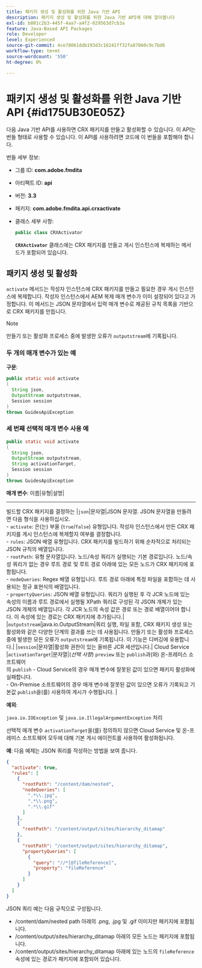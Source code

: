 ```yaml
---
title: 패키지 생성 및 활성화를 위한 Java 기반 API
description: 패키지 생성 및 활성화를 위한 Java 기반 API에 대해 알아봅니다
exl-id: b801c2b3-445f-4aa7-a4f2-029563d7cb3a
feature: Java-Based API Packages
role: Developer
level: Experienced
source-git-commit: 4ce78061ddb193d3c16241ff32fa87060c9c7bd6
workflow-type: tm+mt
source-wordcount: '550'
ht-degree: 0%

---
```


# 패키지 생성 및 활성화를 위한 Java 기반 API {#id175UB30E05Z}

다음 Java 기반 API를 사용하면 CRX 패키지를 만들고 활성화할 수 있습니다. 이 API는 번들 형태로 사용할 수 있습니다. 이 API를 사용하려면 코드에 이 번들을 포함해야 합니다.

번들 세부 정보:

- 그룹 ID: **com.adobe.fmdita**

- 아티팩트 ID: **api**

- 버전: **3.3**

- 패키지: **com.adobe.fmdita.api.crxactivate**

- 클래스 세부 사항:

  ```JAVA
  public class CRXActivator
  ```

  **`CRXActivator`** 클래스에는 CRX 패키지를 만들고 게시 인스턴스에 복제하는 메서드가 포함되어 있습니다.


## 패키지 생성 및 활성화

`activate` 메서드는 작성자 인스턴스에 CRX 패키지를 만들고 필요한 경우 게시 인스턴스에 복제합니다. 작성자 인스턴스에서 AEM 복제 매개 변수가 이미 설정되어 있다고 가정합니다. 이 메서드는 JSON 문자열에서 입력 매개 변수로 제공된 규칙 목록을 기반으로 CRX 패키지를 만듭니다.
>[!NOTE]
>
> 만들기 또는 활성화 프로세스 중에 발생한 오류가 `outputstream`에 기록됩니다.

### 두 개의 매개 변수가 있는 예

**구문**:


```JAVA
public static void activate
(
  String json, 
  OutputStream outputstream, 
  Session session
) 
throws GuidesApiException
```

### 세 번째 선택적 매개 변수 사용 예

```JAVA
public static void activate
(
  String json, 
  OutputStream outputstream,
  String activationTarget, 
  Session session
) 
throws GuidesApiException
```

**매개 변수**:
이름|유형|설명|
---- ---------------
빌드할 CRX 패키지를 결정하는 |`json`|문자열|JSON 문자열. JSON 문자열을 만들려면 다음 형식을 사용하십시오. <br>- `activate`: 은(는) 부울 \(`true`/`false`\) 유형입니다. 작성자 인스턴스에서 만든 CRX 패키지를 게시 인스턴스에 복제할지 여부를 결정합니다. <br> - `rules`: JSON 배열 유형입니다. CRX 패키지를 빌드하기 위해 순차적으로 처리되는 JSON 규칙의 배열입니다. <br> - `rootPath`: 유형 문자열입니다. 노드/속성 쿼리가 실행되는 기본 경로입니다. 노드/속성 쿼리가 없는 경우 루트 경로 및 루트 경로 아래에 있는 모든 노드가 CRX 패키지에 포함됩니다. <br> - `nodeQueries`: Regex 배열 유형입니다. 루트 경로 아래에 특정 파일을 포함하는 데 사용되는 정규 표현식의 배열입니다. <br> - `propertyQueries`: JSON 배열 유형입니다. 쿼리가 실행된 후 각 JCR 노드에 있는 속성의 이름과 루트 경로에서 실행될 XPath 쿼리로 구성된 각 JSON 개체가 있는 JSON 개체의 배열입니다. 각 JCR 노드의 속성 값은 경로 또는 경로 배열이어야 합니다. 이 속성에 있는 경로는 CRX 패키지에 추가됩니다.|
|`outputstream`|java.io.OutputStream|쿼리 실행, 파일 포함, CRX 패키지 생성 또는 활성화와 같은 다양한 단계의 결과를 쓰는 데 사용됩니다. 만들기 또는 활성화 프로세스 중에 발생한 모든 오류가 `outputstream`에 기록됩니다. 이 기능은 디버깅에 유용합니다.|
|`session`|문자열|활성화 권한이 있는 올바른 JCR 세션입니다.|
Cloud Service |`activationTarget`|문자열|(*선택 사항*) `preview` 또는 `publish`과(와) 온-프레미스 소프트웨어 <br>의 `publish` - Cloud Service의 경우 매개 변수에 잘못된 값이 있으면 패키지 활성화에 실패합니다. <br> - On-Premise 소프트웨어의 경우 매개 변수에 잘못된 값이 있으면 오류가 기록되고 기본값 `publish`을(를) 사용하여 게시가 수행됩니다. |

**예외**:

`java.io.IOException` 및 `java.io.IllegalArgumentException` 처리


선택적 매개 변수 `activationTarget`을(를) 정의하지 않으면 Cloud Service 및 온-프레미스 소프트웨어 모두에 대해 기본 게시 에이전트를 사용하여 활성화됩니다.


**예**:
다음 예제는 JSON 쿼리를 작성하는 방법을 보여 줍니다.

```JSON
{
  "activate": true,
  "rules": [
    {
      "rootPath": "/content/dam/nested",
      "nodeQueries": [
        ".*\\.jpg",
        ".*\\.png",
        ".*\\.gif"        
      ]
    },
    {
      "rootPath": "/content/output/sites/hierarchy_ditamap"
    },
    {
      "rootPath": "/content/output/sites/hierarchy_ditamap",
      "propertyQueries": [
        {
          "query": "//*[@fileReference]",
          "property": "fileReference"
        }
      ]
    }
  ]
}
```

JSON 쿼리 예는 다음 규칙으로 구성됩니다.

- /content/dam/nested path 아래의 .png, .jpg 및 .gif 이미지만 패키지에 포함됩니다.
- /content/output/sites/hierarchy\_ditamap 아래의 모든 노드는 패키지에 포함됩니다.
- /content/output/sites/hierarchy\_ditamap 아래에 있는 노드의 `fileReference` 속성에 있는 경로가 패키지에 포함되어 있습니다.
